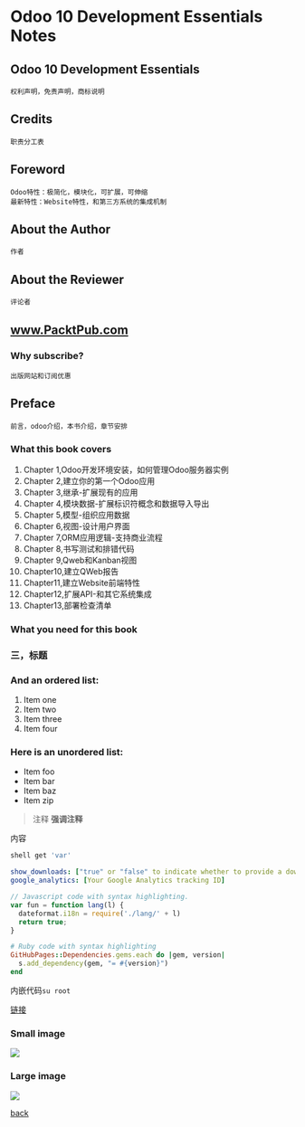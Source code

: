 # Odoo 10 Development Essentials Notes

## Odoo 10 Development Essentials
	权利声明，免责声明，商标说明
## Credits
	职责分工表
## Foreword
	Odoo特性：极简化，模块化，可扩展，可伸缩
	最新特性：Website特性，和第三方系统的集成机制
## About the Author
	作者
## About the Reviewer
	评论者
## www.PacktPub.com
### Why subscribe?
	出版网站和订阅优惠
## Preface
	前言，odoo介绍，本书介绍，章节安排
### What this book covers
1. Chapter 1,Odoo开发环境安装，如何管理Odoo服务器实例
2. Chapter 2,建立你的第一个Odoo应用
3. Chapter 3,继承-扩展现有的应用
4. Chapter 4,模块数据-扩展标识符概念和数据导入导出
5. Chapter 5,模型-组织应用数据
6. Chapter 6,视图-设计用户界面
7. Chapter 7,ORM应用逻辑-支持商业流程
8. Chapter 8,书写测试和排错代码
9. Chapter 9,Qweb和Kanban视图
10. Chapter10,建立QWeb报告
11. Chapter11,建立Website前端特性
12. Chapter12,扩展API-和其它系统集成
13. Chapter13,部署检查清单
### What you need for this book 
### 三，标题

### And an ordered list:
1.  Item one
1.  Item two
1.  Item three
1.  Item four

### Here is an unordered list:
*   Item foo
*   Item bar
*   Item baz
*   Item zip

> 注释
> **强调注释**

内容

```sh
shell get 'var'
```

```yml
show_downloads: ["true" or "false" to indicate whether to provide a download URL]
google_analytics: [Your Google Analytics tracking ID]
```

```js
// Javascript code with syntax highlighting.
var fun = function lang(l) {
  dateformat.i18n = require('./lang/' + l)
  return true;
}
```

```ruby
# Ruby code with syntax highlighting
GitHubPages::Dependencies.gems.each do |gem, version|
  s.add_dependency(gem, "= #{version}")
end
```

内嵌代码`su root`

[链接](http://123.com/art/abc.htm)

### Small image

![](https://assets-cdn.github.com/images/icons/emoji/octocat.png)

### Large image

![](https://guides.github.com/activities/hello-world/branching.png)

[back](../)
